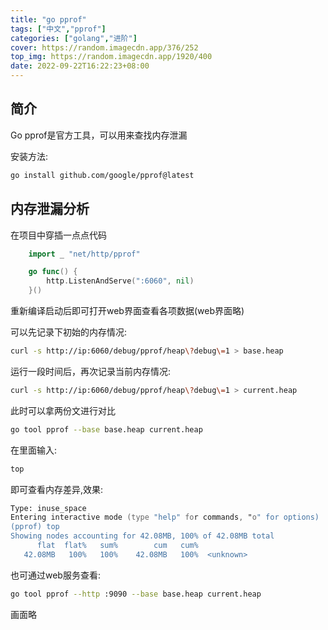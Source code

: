 ```yaml
---
title: "go pprof"
tags: ["中文","pprof"]
categories: ["golang","进阶"]
cover: https://random.imagecdn.app/376/252
top_img: https://random.imagecdn.app/1920/400
date: 2022-09-22T16:22:23+08:00
---
```


## 简介  
Go pprof是官方工具，可以用来查找内存泄漏  

安装方法:  
```zsh
go install github.com/google/pprof@latest
```


## 内存泄漏分析  

在项目中穿插一点点代码
```go
	import _ "net/http/pprof"
```

```go
	go func() {
		http.ListenAndServe(":6060", nil)
	}()
```

重新编译启动后即可打开web界面查看各项数据(web界面略)  

可以先记录下初始的内存情况:
```zsh
curl -s http://ip:6060/debug/pprof/heap\?debug\=1 > base.heap
```

运行一段时间后，再次记录当前内存情况:  
```zsh
curl -s http://ip:6060/debug/pprof/heap\?debug\=1 > current.heap
```

此时可以拿两份文进行对比  
```zsh
go tool pprof --base base.heap current.heap
```
在里面输入:
```zsh
top
```
即可查看内存差异,效果:  
```zsh
Type: inuse_space
Entering interactive mode (type "help" for commands, "o" for options)
(pprof) top
Showing nodes accounting for 42.08MB, 100% of 42.08MB total
      flat  flat%   sum%        cum   cum%
   42.08MB   100%   100%    42.08MB   100%  <unknown>
```

也可通过web服务查看:  
```zsh
go tool pprof --http :9090 --base base.heap current.heap
``` 
画面略
